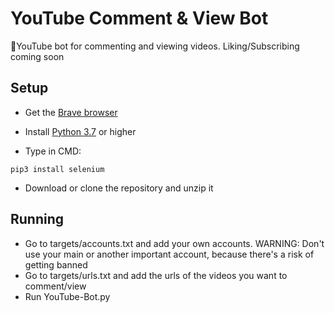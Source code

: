 # YouTube Comment & View Bot 
🤖YouTube bot for commenting and viewing videos. Liking/Subscribing coming soon

## Setup

* Get the [Brave browser](https://brave.com/)
* Install [Python 3.7](https://www.python.org/downloads/) or higher

* Type in CMD:

```
pip3 install selenium 
```

* Download or clone the repository and unzip it

## Running
* Go to targets/accounts.txt and add your own accounts. WARNING: Don't use your main or another important account, because there's a risk of getting banned
* Go to targets/urls.txt and add the urls of the videos you want to comment/view
* Run YouTube-Bot.py
